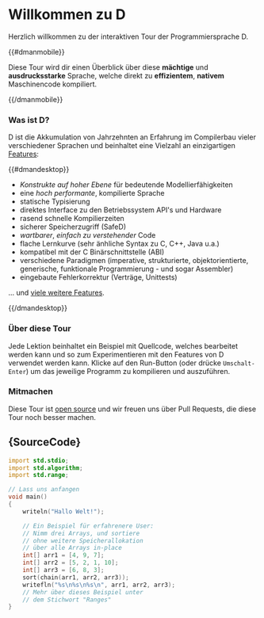 # Willkommen zu D

Herzlich willkommen zu der interaktiven Tour der Programmiersprache D.

{{#dmanmobile}}

Diese Tour wird dir einen Überblick über diese __mächtige__ und __ausdrucksstarke__
Sprache, welche direkt zu __effizientem__, __nativem__ Maschinencode kompiliert.

{{/dmanmobile}}

### Was ist D?

D ist die Akkumulation von Jahrzehnten an Erfahrung im Compilerbau
vieler verschiedener Sprachen und beinhaltet eine Vielzahl an einzigartigen
[Features](http://dlang.org/overview.html):

{{#dmandesktop}}

- _Konstrukte auf hoher Ebene_ für bedeutende Modellierfähigkeiten
- eine _hoch performante_, kompilierte Sprache
- statische Typisierung
- direktes Interface zu den Betriebssystem API's und Hardware
- rasend schnelle Kompilierzeiten
- sicherer Speicherzugriff (SafeD)
- _wartbarer_, _einfach zu verstehender_ Code
- flache Lernkurve (sehr änhliche Syntax zu C, C++, Java u.a.)
- kompatibel mit der C Binärschnittstelle (ABI)
- verschiedene Paradigmen (imperative, strukturierte, objektorientierte, generische, funktionale Programmierung - und sogar Assembler)
- eingebaute Fehlerkorrektur (Verträge, Unittests)

... und [viele weitere Features](http://dlang.org/overview.html).

{{/dmandesktop}}

### Über diese Tour

Jede Lektion beinhaltet ein Beispiel mit Quellcode, welches bearbeitet werden kann
und so zum Experimentieren mit den Features von D verwendet werden kann.
Klicke auf den Run-Button (oder drücke `Umschalt-Enter`) um das jeweilige Programm zu kompilieren
und auszuführen.

### Mitmachen

Diese Tour ist [open source](https://github.com/dlang-tour)
und wir freuen uns über Pull Requests, die diese Tour noch besser machen.

## {SourceCode}

```d
import std.stdio;
import std.algorithm;
import std.range;

// Lass uns anfangen
void main()
{
    writeln("Hallo Welt!");

    // Ein Beispiel für erfahrenere User:
    // Nimm drei Arrays, und sortiere
    // ohne weitere Speicherallokation
    // über alle Arrays in-place
    int[] arr1 = [4, 9, 7];
    int[] arr2 = [5, 2, 1, 10];
    int[] arr3 = [6, 8, 3];
    sort(chain(arr1, arr2, arr3));
    writefln("%s\n%s\n%s\n", arr1, arr2, arr3);
    // Mehr über dieses Beispiel unter
    // dem Stichwort "Ranges"
}
```
